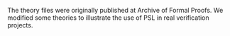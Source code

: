 The theory files were originally published at Archive of Formal Proofs.
We modified some theories to illustrate the use of PSL in real verification projects.